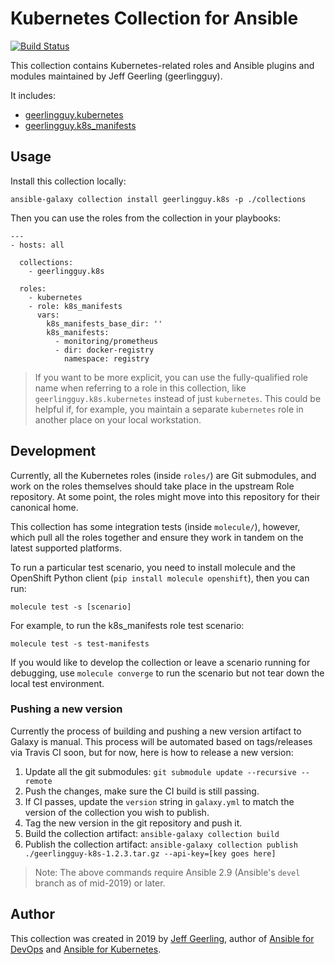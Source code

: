 # Kubernetes Collection for Ansible

[![Build Status](https://travis-ci.com/geerlingguy/ansible-collection-k8s.svg?branch=master)](https://travis-ci.com/geerlingguy/ansible-collection-k8s)

This collection contains Kubernetes-related roles and Ansible plugins and modules maintained by Jeff Geerling (geerlingguy).

It includes:

  - [geerlingguy.kubernetes](https://github.com/geerlingguy/ansible-role-kubernetes)
  - [geerlingguy.k8s_manifests](https://github.com/geerlingguy/ansible-role-k8s_manifests)

## Usage

Install this collection locally:

    ansible-galaxy collection install geerlingguy.k8s -p ./collections

Then you can use the roles from the collection in your playbooks:

    ---
    - hosts: all
    
      collections:
        - geerlingguy.k8s
    
      roles:
        - kubernetes
        - role: k8s_manifests
          vars:
            k8s_manifests_base_dir: ''
            k8s_manifests:
              - monitoring/prometheus
              - dir: docker-registry
                namespace: registry

> If you want to be more explicit, you can use the fully-qualified role name when referring to a role in this collection, like `geerlingguy.k8s.kubernetes` instead of just `kubernetes`. This could be helpful if, for example, you maintain a separate `kubernetes` role in another place on your local workstation.

## Development

Currently, all the Kubernetes roles (inside `roles/`) are Git submodules, and work on the roles themselves should take place in the upstream Role repository. At some point, the roles might move into this repository for their canonical home.

This collection has some integration tests (inside `molecule/`), however, which pull all the roles together and ensure they work in tandem on the latest supported platforms.

To run a particular test scenario, you need to install molecule and the OpenShift Python client (`pip install molecule openshift`), then you can run:

    molecule test -s [scenario]

For example, to run the k8s_manifests role test scenario:

    molecule test -s test-manifests

If you would like to develop the collection or leave a scenario running for debugging, use `molecule converge` to run the scenario but not tear down the local test environment.

### Pushing a new version

Currently the process of building and pushing a new version artifact to Galaxy is manual. This process will be automated based on tags/releases via Travis CI soon, but for now, here is how to release a new version:

  1. Update all the git submodules: `git submodule update --recursive --remote`
  1. Push the changes, make sure the CI build is still passing.
  1. If CI passes, update the `version` string in `galaxy.yml` to match the version of the collection you wish to publish.
  1. Tag the new version in the git repository and push it.
  1. Build the collection artifact: `ansible-galaxy collection build`
  1. Publish the collection artifact: `ansible-galaxy collection publish ./geerlingguy-k8s-1.2.3.tar.gz --api-key=[key goes here]`

> Note: The above commands require Ansible 2.9 (Ansible's `devel` branch as of mid-2019) or later.

## Author

This collection was created in 2019 by [Jeff Geerling](https://www.jeffgeerling.com/), author of [Ansible for DevOps](https://www.ansiblefordevops.com/) and [Ansible for Kubernetes](https://www.ansibleforkubernetes.com).
